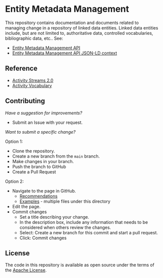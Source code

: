 # Entity Metadata Management

This repository contains documentation and documents related to managing change
in a repository of linked data entities. Linked data entities include, but are
not limited to, authoritative data, controlled vocabularies, bibliographic
data, etc.. See:

* [Entity Metadata Management API](https://ld4.github.io/entity_metadata_management/0.1/)
* [Entity Metadata Management API JSON-LD context](https://github.com/LD4/entity_metadata_management/0.1/context.json)

## Reference

* [Activity Streams 2.0](https://www.w3.org/TR/activitystreams-core/)
* [Activity Vocabulary](https://www.w3.org/TR/activitystreams-vocabulary/)

## Contributing

*Have a suggestion for improvements?*  

* Submit an Issue with your request.

*Want to submit a specific change?*

Option 1:

* Clone the repository.
* Create a new branch from the `main` branch.
* Make changes in your branch.
* Push the branch to GitHub
* Create a Pull Request

Option 2:

* Navigate to the page in GitHub.
  * [Recommendations](https://github.com/LD4/entity_metadata_management/blob/main/docs/api/0.1/index.md)
  * [Examples](https://github.com/LD4/entity_metadata_management/tree/main/docs/api/0.1/examples/my-collection) - multiple files under this directory
* Edit the page.
* Commit changes
  * Set a title describing your change.
  * In the description box, include any information that needs to be considered when others review the changes.
  * Select: Create a new branch for this commit and start a pull request.
  * Click: Commit changes

## License

The code in this repository is available as open source under the terms of the [Apache License](https://www.apache.org/licenses/LICENSE-2.0).
